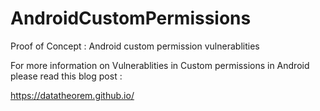 AndroidCustomPermissions
========================

Proof of Concept :  Android custom permission vulnerablities

For more information on Vulnerablities in Custom permissions in Android please read this blog post :

https://datatheorem.github.io/
